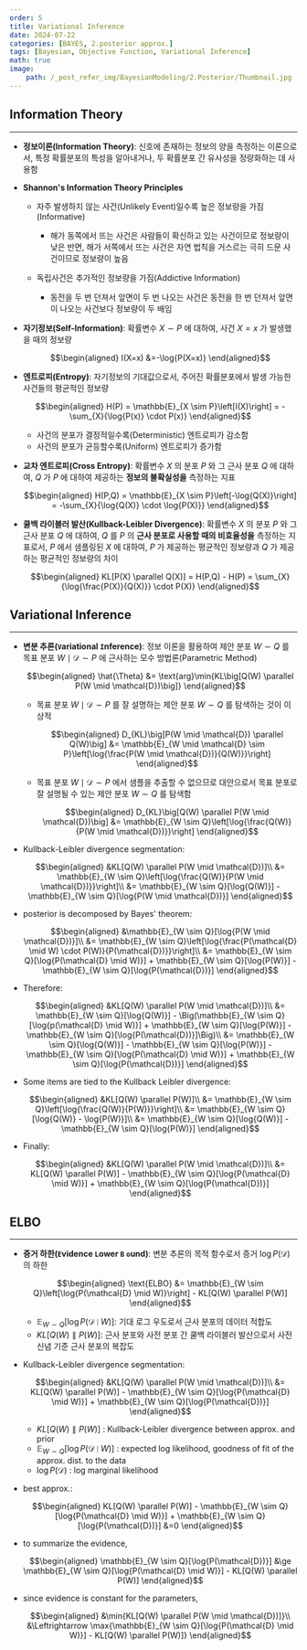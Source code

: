 ```yaml
---
order: 5
title: Variational Inference
date: 2024-07-22
categories: [BAYES, 2.posterior approx.]
tags: [Bayesian, Objective Function, Variational Inference]
math: true
image:
    path: /_post_refer_img/BayesianModeling/2.Posterior/Thumbnail.jpg
---
```


## Information Theory
-----

- **정보이론(Information Theory)**: 신호에 존재하는 정보의 양을 측정하는 이론으로서, 특정 확률분포의 특성을 알아내거나, 두 확률분포 간 유사성을 정량화하는 데 사용함

- **Shannon's Information Theory Principles**
    - 자주 발생하지 않는 사건(Unlikely Event)일수록 높은 정보량을 가짐(Informative)
        - 해가 동쪽에서 뜨는 사건은 사람들이 확신하고 있는 사건이므로 정보량이 낮은 반면, 해가 서쪽에서 뜨는 사건은 자연 법칙을 거스르는 극히 드문 사건이므로 정보량이 높음

    - 독립사건은 추가적인 정보량을 가짐(Addictive Information)
        - 동전을 두 번 던져서 앞면이 두 번 나오는 사건은 동전을 한 번 던져서 앞면이 나오는 사건보다 정보량이 두 배임

- **자기정보(Self-Information)**: 확률변수 $X \sim P$ 에 대하여, 사건 $X=x$ 가 발생했을 때의 정보량

    $$\begin{aligned}
    I(X=x)
    &=-\log{P(X=x)}
    \end{aligned}$$

- **엔트로피(Entropy)**: 자기정보의 기대값으로서, 주어진 확률분포에서 발생 가능한 사건들의 평균적인 정보량

    $$\begin{aligned}
    H(P)
    = \mathbb{E}_{X \sim P}\left[I(X)\right]
    = -\sum_{X}{\log{P(x)} \cdot P(x)}
    \end{aligned}$$

    - 사건의 분포가 결정적일수록(Deterministic) 엔트로피가 감소함
    - 사건의 분포가 균등할수록(Uniform) 엔트로피가 증가함

- **교차 엔트로피(Cross Entropy)**: 확률변수 $X$ 의 분포 $P$ 와 그 근사 분포 $Q$ 에 대하여, $Q$ 가 $P$ 에 대하여 제공하는 **정보의 불확실성을** 측정하는 지표

    $$\begin{aligned}
    H(P,Q)
    = \mathbb{E}_{X \sim P}\left[-\log{Q(X)}\right]
    = -\sum_{X}{\log{Q(X)} \cdot \log{P(X)}}
    \end{aligned}$$

- **쿨백 라이블러 발산(Kullback-Leibler Divergence)**: 확률변수 $X$ 의 분포 $P$ 와 그 근사 분포 $Q$ 에 대하여, $Q$ 를 $P$ 의 **근사 분포로 사용할 때의 비효율성을** 측정하는 지표로서, $P$ 에서 샘플링된 $X$ 에 대하여, $P$ 가 제공하는 평균적인 정보량과 $Q$ 가 제공하는 평균적인 정보량의 차이

    $$\begin{aligned}
    KL[P(X) \parallel Q(X)]
    = H(P,Q) - H(P)
    = \sum_{X}{\log{\frac{P(X)}{Q(X)}} \cdot P(X)}
    \end{aligned}$$

## Variational Inference
-----

- **변분 추론(`V`ariational `I`nference)**: 정보 이론을 활용하여 제안 분포 $W \sim Q$ 를 목표 분포 $W \mid \mathcal{D} \sim P$ 에 근사하는 모수 방법론(Parametric Method)

    $$\begin{aligned}
    \hat{\Theta}
    &= \text{arg}\min{KL\big[Q(W) \parallel P(W \mid \mathcal{D})\big]}
    \end{aligned}$$

    - 목표 분포 $W \mid \mathcal{D} \sim P$ 를 잘 설명하는 제안 분포 $W \sim Q$ 를 탐색하는 것이 이상적

        $$\begin{aligned}
        D_{KL}\big[P(W \mid \mathcal{D}) \parallel Q(W)\big]
        &= \mathbb{E}_{W \mid \mathcal{D} \sim P}\left[\log{\frac{P(W \mid \mathcal{D})}{Q(W)}}\right]
        \end{aligned}$$

    - 목표 분포 $W \mid \mathcal{D} \sim P$ 에서 샘플을 추출할 수 없으므로 대안으로서 목표 분포로 잘 설명될 수 있는 제안 분포 $W \sim Q$ 를 탐색함

        $$\begin{aligned}
        D_{KL}\big[Q(W) \parallel P(W \mid \mathcal{D})\big]
        &= \mathbb{E}_{W \sim Q}\left[\log{\frac{Q(W)}{P(W \mid \mathcal{D})}}\right]
        \end{aligned}$$

- Kullback-Leibler divergence segmentation:

    $$\begin{aligned}
    &KL[Q(W) \parallel P(W \mid \mathcal{D})]\\
    &= \mathbb{E}_{W \sim Q}\left[\log{\frac{Q(W)}{P(W \mid \mathcal{D})}}\right]\\
    &= \mathbb{E}_{W \sim Q}[\log{Q(W)}] - \mathbb{E}_{W \sim Q}[\log{P(W \mid \mathcal{D})}]
    \end{aligned}$$

- posterior is decomposed by Bayes' theorem:

    $$\begin{aligned}
    &\mathbb{E}_{W \sim Q}[\log{P(W \mid \mathcal{D})}]\\
    &= \mathbb{E}_{W \sim Q}\left[\log{\frac{P(\mathcal{D} \mid W) \cdot P(W)}{P(\mathcal{D})}}\right]\\
    &= \mathbb{E}_{W \sim Q}[\log{P(\mathcal{D} \mid W)}] + \mathbb{E}_{W \sim Q}[\log{P(W)}] - \mathbb{E}_{W \sim Q}[\log{P(\mathcal{D})}]
    \end{aligned}$$

- Therefore:

    $$\begin{aligned}
    &KL[Q(W) \parallel P(W \mid \mathcal{D})]\\
    &= \mathbb{E}_{W \sim Q}[\log{Q(W)}] - \Big(\mathbb{E}_{W \sim Q}[\log{p(\mathcal{D} \mid W)}] + \mathbb{E}_{W \sim Q}[\log{P(W)}] - \mathbb{E}_{W \sim Q}[\log{P(\mathcal{D})}]\Big)\\
    &= \mathbb{E}_{W \sim Q}[\log{Q(W)}] - \mathbb{E}_{W \sim Q}[\log{P(W)}] - \mathbb{E}_{W \sim Q}[\log{P(\mathcal{D} \mid W)}] + \mathbb{E}_{W \sim Q}[\log{P(\mathcal{D})}]
    \end{aligned}$$

- Some items are tied to the Kullback Leibler divergence:

    $$\begin{aligned}
    &KL[Q(W) \parallel P(W)]\\
    &= \mathbb{E}_{W \sim Q}\left[\log{\frac{Q(W)}{P(W)}}\right]\\
    &= \mathbb{E}_{W \sim Q}[\log{Q(W)} - \log{P(W)}]\\
    &= \mathbb{E}_{W \sim Q}[\log{Q(W)}] - \mathbb{E}_{W \sim Q}[\log{P(W)}]
    \end{aligned}$$

- Finally:

    $$\begin{aligned}
    &KL[Q(W) \parallel P(W \mid \mathcal{D})]\\
    &= KL[Q(W) \parallel P(W)] - \mathbb{E}_{W \sim Q}[\log{P(\mathcal{D} \mid W)}] + \mathbb{E}_{W \sim Q}[\log{P(\mathcal{D})}]
    \end{aligned}$$

## ELBO
-----

- **증거 하한(`E`vidence `L`ower `B` `o`und)**: 변분 추론의 목적 함수로서 증거 $\log{P(\mathcal{D})}$ 의 하한

    $$\begin{aligned}
    \text{ELBO}
    &= \mathbb{E}_{W \sim Q}\left[\log{P(\mathcal{D} \mid W)}\right] - KL[Q(W) \parallel P(W)]
    \end{aligned}$$

    - $\mathbb{E}_{W \sim Q}\left[\log{P(\mathcal{D} \mid W)}\right]$: 기대 로그 우도로서 근사 분포의 데이터 적합도
    - $KL[Q(W) \parallel P(W)]$: 근사 분포와 사전 분포 간 쿨백 라이블러 발산으로서 사전 신념 기준 근사 분포의 복잡도

- Kullback-Leibler divergence segmentation:

    $$\begin{aligned}
    &KL[Q(W) \parallel P(W \mid \mathcal{D})]\\
    &= KL[Q(W) \parallel P(W)] - \mathbb{E}_{W \sim Q}[\log{P(\mathcal{D} \mid W)}] + \mathbb{E}_{W \sim Q}[\log{P(\mathcal{D})}]
    \end{aligned}$$

    - $KL\big[Q(W) \parallel P(W)\big]$ : Kullback-Leibler divergence between approx. and prior
    - $\mathbb{E}_{W \sim Q}\left[\log{P(\mathcal{D} \mid W)}\right]$ : expected log likelihood, goodness of fit of the approx. dist. to the data
    - $\log{P(\mathcal{D})}$ : log marginal likelihood

- best approx.:

    $$\begin{aligned}
    KL[Q(W) \parallel P(W)] - \mathbb{E}_{W \sim Q}[\log{P(\mathcal{D} \mid W)}] + \mathbb{E}_{W \sim Q}[\log{P(\mathcal{D})}]
    &=0
    \end{aligned}$$

- to summarize the evidence,

    $$\begin{aligned}
    \mathbb{E}_{W \sim Q}[\log{P(\mathcal{D})}]
    &\ge \mathbb{E}_{W \sim Q}[\log{P(\mathcal{D} \mid W)}] - KL[Q(W) \parallel P(W)]
    \end{aligned}$$

- since evidence is constant for the parameters,

    $$\begin{aligned}
    &\min{KL[Q(W) \parallel P(W \mid \mathcal{D})]}\\
    &\Leftrightarrow \max{\mathbb{E}_{W \sim Q}[\log{P(\mathcal{D} \mid W)}] - KL[Q(W) \parallel P(W)]}
    \end{aligned}$$